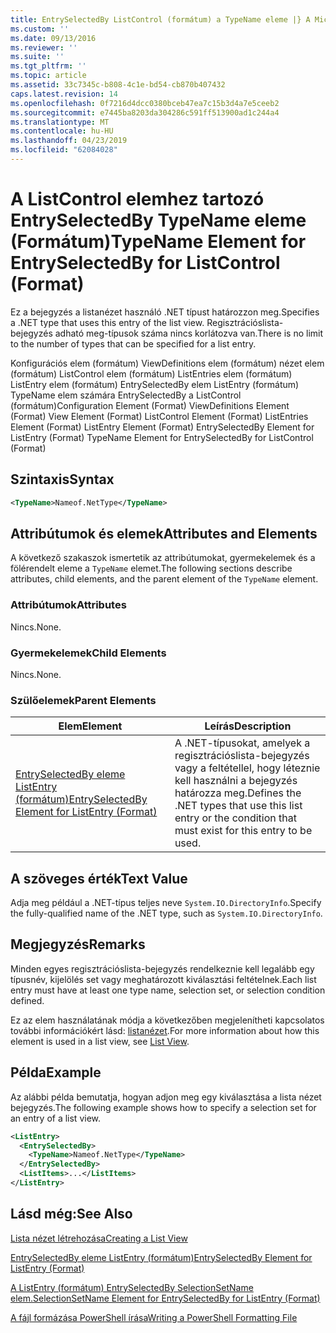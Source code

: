 ```yaml
---
title: EntrySelectedBy ListControl (formátum) a TypeName eleme |} A Microsoft Docs
ms.custom: ''
ms.date: 09/13/2016
ms.reviewer: ''
ms.suite: ''
ms.tgt_pltfrm: ''
ms.topic: article
ms.assetid: 33c7345c-b808-4c1e-bd54-cb870b407432
caps.latest.revision: 14
ms.openlocfilehash: 0f7216d4dcc0380bceb47ea7c15b3d4a7e5ceeb2
ms.sourcegitcommit: e7445ba8203da304286c591ff513900ad1c244a4
ms.translationtype: MT
ms.contentlocale: hu-HU
ms.lasthandoff: 04/23/2019
ms.locfileid: "62084028"
---
```

# <a name="typename-element-for-entryselectedby-for-listcontrol-format"></a><span data-ttu-id="96126-102">A ListControl elemhez tartozó EntrySelectedBy TypeName eleme (Formátum)</span><span class="sxs-lookup"><span data-stu-id="96126-102">TypeName Element for EntrySelectedBy for ListControl (Format)</span></span>

<span data-ttu-id="96126-103">Ez a bejegyzés a listanézet használó .NET típust határozzon meg.</span><span class="sxs-lookup"><span data-stu-id="96126-103">Specifies a .NET type that uses this entry of the list view.</span></span> <span data-ttu-id="96126-104">Regisztrációslista-bejegyzés adható meg-típusok száma nincs korlátozva van.</span><span class="sxs-lookup"><span data-stu-id="96126-104">There is no limit to the number of types that can be specified for a list entry.</span></span>

<span data-ttu-id="96126-105">Konfigurációs elem (formátum) ViewDefinitions elem (formátum) nézet elem (formátum) ListControl elem (formátum) ListEntries elem (formátum) ListEntry elem (formátum) EntrySelectedBy elem ListEntry (formátum) TypeName elem számára EntrySelectedBy a ListControl (formátum)</span><span class="sxs-lookup"><span data-stu-id="96126-105">Configuration Element (Format) ViewDefinitions Element (Format) View Element (Format) ListControl Element (Format) ListEntries Element (Format) ListEntry Element (Format) EntrySelectedBy Element for ListEntry (Format) TypeName Element for EntrySelectedBy for ListControl (Format)</span></span>

## <a name="syntax"></a><span data-ttu-id="96126-106">Szintaxis</span><span class="sxs-lookup"><span data-stu-id="96126-106">Syntax</span></span>

```xml
<TypeName>Nameof.NetType</TypeName>
```

## <a name="attributes-and-elements"></a><span data-ttu-id="96126-107">Attribútumok és elemek</span><span class="sxs-lookup"><span data-stu-id="96126-107">Attributes and Elements</span></span>

<span data-ttu-id="96126-108">A következő szakaszok ismertetik az attribútumokat, gyermekelemek és a fölérendelt eleme a `TypeName` elemet.</span><span class="sxs-lookup"><span data-stu-id="96126-108">The following sections describe attributes, child elements, and the parent element of the `TypeName` element.</span></span>

### <a name="attributes"></a><span data-ttu-id="96126-109">Attribútumok</span><span class="sxs-lookup"><span data-stu-id="96126-109">Attributes</span></span>

<span data-ttu-id="96126-110">Nincs.</span><span class="sxs-lookup"><span data-stu-id="96126-110">None.</span></span>

### <a name="child-elements"></a><span data-ttu-id="96126-111">Gyermekelemek</span><span class="sxs-lookup"><span data-stu-id="96126-111">Child Elements</span></span>

<span data-ttu-id="96126-112">Nincs.</span><span class="sxs-lookup"><span data-stu-id="96126-112">None.</span></span>

### <a name="parent-elements"></a><span data-ttu-id="96126-113">Szülőelemek</span><span class="sxs-lookup"><span data-stu-id="96126-113">Parent Elements</span></span>

|<span data-ttu-id="96126-114">Elem</span><span class="sxs-lookup"><span data-stu-id="96126-114">Element</span></span>|<span data-ttu-id="96126-115">Leírás</span><span class="sxs-lookup"><span data-stu-id="96126-115">Description</span></span>|
|-------------|-----------------|
|[<span data-ttu-id="96126-116">EntrySelectedBy eleme ListEntry (formátum)</span><span class="sxs-lookup"><span data-stu-id="96126-116">EntrySelectedBy Element for ListEntry (Format)</span></span>](./entryselectedby-element-for-listentry-for-listcontrol-format.md)|<span data-ttu-id="96126-117">A .NET-típusokat, amelyek a regisztrációslista-bejegyzés vagy a feltétellel, hogy léteznie kell használni a bejegyzés határozza meg.</span><span class="sxs-lookup"><span data-stu-id="96126-117">Defines the .NET types that use this list entry or the condition that must exist for this entry to be used.</span></span>|

## <a name="text-value"></a><span data-ttu-id="96126-118">A szöveges érték</span><span class="sxs-lookup"><span data-stu-id="96126-118">Text Value</span></span>

<span data-ttu-id="96126-119">Adja meg például a .NET-típus teljes neve `System.IO.DirectoryInfo`.</span><span class="sxs-lookup"><span data-stu-id="96126-119">Specify the fully-qualified name of the .NET type, such as `System.IO.DirectoryInfo`.</span></span>

## <a name="remarks"></a><span data-ttu-id="96126-120">Megjegyzés</span><span class="sxs-lookup"><span data-stu-id="96126-120">Remarks</span></span>

<span data-ttu-id="96126-121">Minden egyes regisztrációslista-bejegyzés rendelkeznie kell legalább egy típusnév, kijelölés set vagy meghatározott kiválasztási feltételnek.</span><span class="sxs-lookup"><span data-stu-id="96126-121">Each list entry must have at least one type name, selection set, or selection condition defined.</span></span>

<span data-ttu-id="96126-122">Ez az elem használatának módja a következőben megjelenítheti kapcsolatos további információkért lásd: [listanézet](./creating-a-list-view.md).</span><span class="sxs-lookup"><span data-stu-id="96126-122">For more information about how this element is used in a list view, see [List View](./creating-a-list-view.md).</span></span>

## <a name="example"></a><span data-ttu-id="96126-123">Példa</span><span class="sxs-lookup"><span data-stu-id="96126-123">Example</span></span>

<span data-ttu-id="96126-124">Az alábbi példa bemutatja, hogyan adjon meg egy kiválasztása a lista nézet bejegyzés.</span><span class="sxs-lookup"><span data-stu-id="96126-124">The following example shows how to specify a selection set for an entry of a list view.</span></span>

```xml
<ListEntry>
  <EntrySelectedBy>
    <TypeName>Nameof.NetType</TypeName>
  </EntrySelectedBy>
  <ListItems>...</ListItems>
</ListEntry>
```

## <a name="see-also"></a><span data-ttu-id="96126-125">Lásd még:</span><span class="sxs-lookup"><span data-stu-id="96126-125">See Also</span></span>

[<span data-ttu-id="96126-126">Lista nézet létrehozása</span><span class="sxs-lookup"><span data-stu-id="96126-126">Creating a List View</span></span>](./creating-a-list-view.md)

[<span data-ttu-id="96126-127">EntrySelectedBy eleme ListEntry (formátum)</span><span class="sxs-lookup"><span data-stu-id="96126-127">EntrySelectedBy Element for ListEntry (Format)</span></span>](./entryselectedby-element-for-listentry-for-listcontrol-format.md)

[<span data-ttu-id="96126-128">A ListEntry (formátum) EntrySelectedBy SelectionSetName elem.</span><span class="sxs-lookup"><span data-stu-id="96126-128">SelectionSetName Element for EntrySelectedBy for ListEntry (Format)</span></span>](./selectionsetname-element-for-entryselectedby-for-listcontrol-format.md)

[<span data-ttu-id="96126-129">A fájl formázása PowerShell írása</span><span class="sxs-lookup"><span data-stu-id="96126-129">Writing a PowerShell Formatting File</span></span>](./writing-a-powershell-formatting-file.md)
